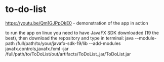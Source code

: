 # to-do-list
https://youtu.be/Qm1GJPpOkE0 - demonstration of the app in action

to run the app on linux you need to have JavaFX SDK downloaded (19 the best), then
download the repository and type in terminal:
java --module-path /full/path/to/your/javafx-sdk-19/lib --add-modules javafx.controls,javafx.fxml -jar 
/full/path/to/ToDoList/out/artifacts/ToDoList_jar/ToDoList.jar

